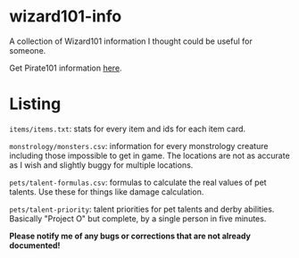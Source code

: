# wizard101-info
A collection of Wizard101 information I thought could be useful for someone.

Get Pirate101 information [here](https://github.com/PeechezNCreem/pirate101-info).

# Listing
`items/items.txt`: stats for every item and ids for each item card.

`monstrology/monsters.csv`: information for every monstrology creature including those impossible to get in game. The locations are not as accurate as I wish and slightly buggy for multiple locations.

`pets/talent-formulas.csv`: formulas to calculate the real values of pet talents. Use these for things like damage calculation.

`pets/talent-priority`: talent priorities for pet talents and derby abilities. Basically "Project O" but complete, by a single person in five minutes.

**Please notify me of any bugs or corrections that are not already documented!**

